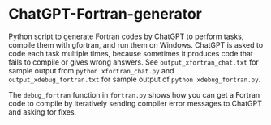 # ChatGPT-Fortran-generator
Python script to generate Fortran codes by ChatGPT to perform tasks, compile them with gfortran, and run them on Windows. ChatGPT is asked to code each task multiple times, because sometimes it produces code that fails to compile or gives wrong answers. See `output_xfortran_chat.txt` for sample output from `python xfortran_chat.py` and `output_xdebug_fortran.txt` for sample output of `python xdebug_fortran.py`.

The `debug_fortran` function in `fortran.py` shows how you can get a Fortran code to compile by iteratively sending compiler error messages
to ChatGPT and asking for fixes.
